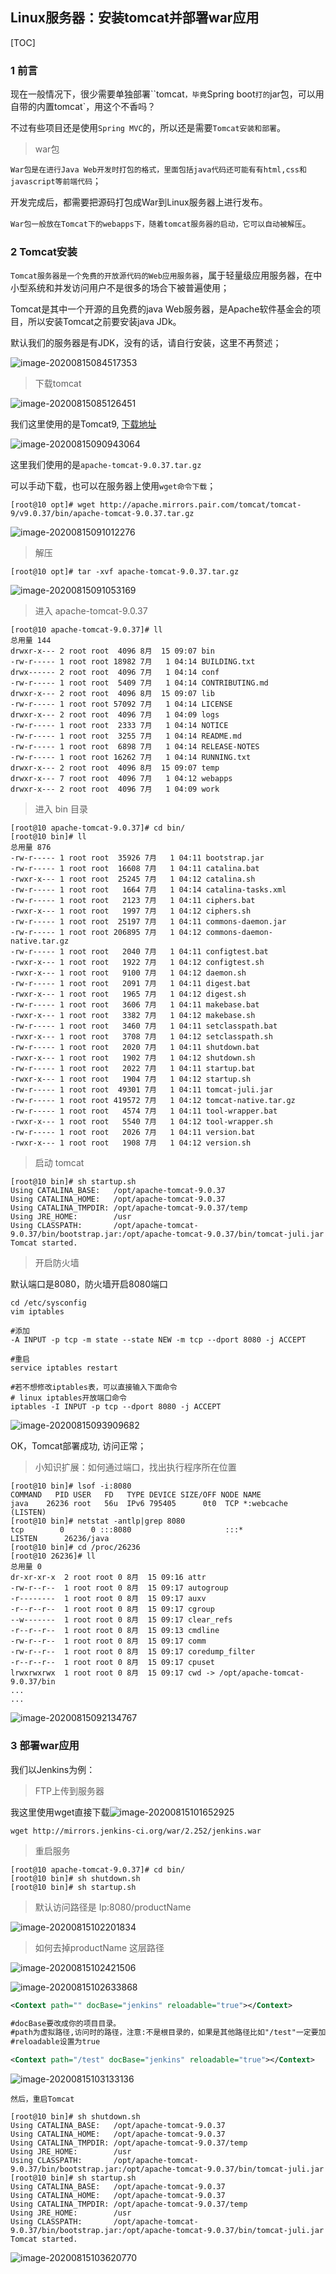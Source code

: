 ## Linux服务器：安装tomcat并部署war应用

[TOC]

### 1 前言

现在一般情况下，很少需要单独部署``tomcat`，毕竟`Spring boot`打的`jar包，可以用自带的内置tomcat`，用这个不香吗？

不过有些项目还是使用`Spring MVC`的，所以还是需要`Tomcat安装和部署`。

> war包

`War包是在进行Java Web开发时打包的格式，里面包括java代码还可能有有html,css和javascript等前端代码`；

开发完成后，都需要把源码打包成War到Linux服务器上进行发布。

`War包一般放在Tomcat下的webapps下，随着tomcat服务器的启动，它可以自动被解压`。

### 2 Tomcat安装

`Tomcat服务器是一个免费的开放源代码的Web应用服务器`，属于轻量级应用服务器，在中小型系统和并发访问用户不是很多的场合下被普遍使用；

Tomcat是其中一个开源的且免费的java Web服务器，是Apache软件基金会的项目，所以安装Tomcat之前要安装java JDk。

默认我们的服务器是有JDK，没有的话，请自行安装，这里不再赘述；

![image-20200815084517353](assets/image-20200815084517353.png)

> 下载tomcat

![image-20200815085126451](assets/image-20200815085126451.png)

我们这里使用的是Tomcat9, [下载地址](https://tomcat.apache.org/download-90.cgi)

![image-20200815090943064](assets/image-20200815090943064.png)

这里我们使用的是`apache-tomcat-9.0.37.tar.gz`

可以手动下载，也可以在服务器上使用``wget命令下载``；

~~~shell
[root@10 opt]# wget http://apache.mirrors.pair.com/tomcat/tomcat-9/v9.0.37/bin/apache-tomcat-9.0.37.tar.gz
~~~

![image-20200815091012276](assets/image-20200815091012276.png)

> 解压

~~~shell
[root@10 opt]# tar -xvf apache-tomcat-9.0.37.tar.gz
~~~

![image-20200815091053169](assets/image-20200815091053169.png)

> 进入 apache-tomcat-9.0.37

~~~shell
[root@10 apache-tomcat-9.0.37]# ll
总用量 144
drwxr-x--- 2 root root  4096 8月  15 09:07 bin
-rw-r----- 1 root root 18982 7月   1 04:14 BUILDING.txt
drwx------ 2 root root  4096 7月   1 04:14 conf
-rw-r----- 1 root root  5409 7月   1 04:14 CONTRIBUTING.md
drwxr-x--- 2 root root  4096 8月  15 09:07 lib
-rw-r----- 1 root root 57092 7月   1 04:14 LICENSE
drwxr-x--- 2 root root  4096 7月   1 04:09 logs
-rw-r----- 1 root root  2333 7月   1 04:14 NOTICE
-rw-r----- 1 root root  3255 7月   1 04:14 README.md
-rw-r----- 1 root root  6898 7月   1 04:14 RELEASE-NOTES
-rw-r----- 1 root root 16262 7月   1 04:14 RUNNING.txt
drwxr-x--- 2 root root  4096 8月  15 09:07 temp
drwxr-x--- 7 root root  4096 7月   1 04:12 webapps
drwxr-x--- 2 root root  4096 7月   1 04:09 work
~~~

> 进入 bin 目录

~~~shell
[root@10 apache-tomcat-9.0.37]# cd bin/
[root@10 bin]# ll
总用量 876
-rw-r----- 1 root root  35926 7月   1 04:11 bootstrap.jar
-rw-r----- 1 root root  16608 7月   1 04:11 catalina.bat
-rwxr-x--- 1 root root  25245 7月   1 04:12 catalina.sh
-rw-r----- 1 root root   1664 7月   1 04:14 catalina-tasks.xml
-rw-r----- 1 root root   2123 7月   1 04:11 ciphers.bat
-rwxr-x--- 1 root root   1997 7月   1 04:12 ciphers.sh
-rw-r----- 1 root root  25197 7月   1 04:11 commons-daemon.jar
-rw-r----- 1 root root 206895 7月   1 04:12 commons-daemon-native.tar.gz
-rw-r----- 1 root root   2040 7月   1 04:11 configtest.bat
-rwxr-x--- 1 root root   1922 7月   1 04:12 configtest.sh
-rwxr-x--- 1 root root   9100 7月   1 04:12 daemon.sh
-rw-r----- 1 root root   2091 7月   1 04:11 digest.bat
-rwxr-x--- 1 root root   1965 7月   1 04:12 digest.sh
-rw-r----- 1 root root   3606 7月   1 04:11 makebase.bat
-rwxr-x--- 1 root root   3382 7月   1 04:12 makebase.sh
-rw-r----- 1 root root   3460 7月   1 04:11 setclasspath.bat
-rwxr-x--- 1 root root   3708 7月   1 04:12 setclasspath.sh
-rw-r----- 1 root root   2020 7月   1 04:11 shutdown.bat
-rwxr-x--- 1 root root   1902 7月   1 04:12 shutdown.sh
-rw-r----- 1 root root   2022 7月   1 04:11 startup.bat
-rwxr-x--- 1 root root   1904 7月   1 04:12 startup.sh
-rw-r----- 1 root root  49301 7月   1 04:11 tomcat-juli.jar
-rw-r----- 1 root root 419572 7月   1 04:12 tomcat-native.tar.gz
-rw-r----- 1 root root   4574 7月   1 04:11 tool-wrapper.bat
-rwxr-x--- 1 root root   5540 7月   1 04:12 tool-wrapper.sh
-rw-r----- 1 root root   2026 7月   1 04:11 version.bat
-rwxr-x--- 1 root root   1908 7月   1 04:12 version.sh
~~~

> 启动 tomcat

~~~shell
[root@10 bin]# sh startup.sh
Using CATALINA_BASE:   /opt/apache-tomcat-9.0.37
Using CATALINA_HOME:   /opt/apache-tomcat-9.0.37
Using CATALINA_TMPDIR: /opt/apache-tomcat-9.0.37/temp
Using JRE_HOME:        /usr
Using CLASSPATH:       /opt/apache-tomcat-9.0.37/bin/bootstrap.jar:/opt/apache-tomcat-9.0.37/bin/tomcat-juli.jar
Tomcat started.
~~~

> 开启防火墙

默认端口是8080，防火墙开启8080端口

~~~shell
cd /etc/sysconfig
vim iptables

#添加
-A INPUT -p tcp -m state --state NEW -m tcp --dport 8080 -j ACCEPT

#重启
service iptables restart

#若不想修改iptables表，可以直接输入下面命令
# linux iptables开放端口命令
iptables -I INPUT -p tcp --dport 8080 -j ACCEPT
~~~

![image-20200815093909682](assets/image-20200815093909682.png)

OK，Tomcat部署成功, 访问正常；

> 小知识扩展：如何通过端口，找出执行程序所在位置

~~~shell
[root@10 bin]# lsof -i:8080
COMMAND   PID USER   FD   TYPE DEVICE SIZE/OFF NODE NAME
java    26236 root   56u  IPv6 795405      0t0  TCP *:webcache (LISTEN)
[root@10 bin]# netstat -antlp|grep 8080
tcp        0      0 :::8080                     :::*                        LISTEN      26236/java
[root@10 bin]# cd /proc/26236
[root@10 26236]# ll
总用量 0
dr-xr-xr-x  2 root root 0 8月  15 09:16 attr
-rw-r--r--  1 root root 0 8月  15 09:17 autogroup
-r--------  1 root root 0 8月  15 09:17 auxv
-r--r--r--  1 root root 0 8月  15 09:17 cgroup
--w-------  1 root root 0 8月  15 09:17 clear_refs
-r--r--r--  1 root root 0 8月  15 09:13 cmdline
-rw-r--r--  1 root root 0 8月  15 09:17 comm
-rw-r--r--  1 root root 0 8月  15 09:17 coredump_filter
-r--r--r--  1 root root 0 8月  15 09:17 cpuset
lrwxrwxrwx  1 root root 0 8月  15 09:17 cwd -> /opt/apache-tomcat-9.0.37/bin
...
...
~~~

![image-20200815092134767](assets/image-20200815092134767.png)

### 3 部署war应用

我们以Jenkins为例：

> FTP上传到服务器

我这里使用wget直接下载![image-20200815101652925](assets/image-20200815101652925.png)

~~~shell
wget http://mirrors.jenkins-ci.org/war/2.252/jenkins.war
~~~

> 重启服务

~~~shell
[root@10 apache-tomcat-9.0.37]# cd bin/
[root@10 bin]# sh shutdown.sh
[root@10 bin]# sh startup.sh
~~~

> 默认访问路径是 Ip:8080/productName

![image-20200815102201834](assets/image-20200815102201834.png)

> 如何去掉productName 这层路径

![image-20200815102421506](assets/image-20200815102421506.png)

![image-20200815102633868](assets/image-20200815102633868.png)

~~~xml
<Context path="" docBase="jenkins" reloadable="true"></Context>

#docBase要改成你的项目目录。
#path为虚拟路径,访问时的路径，注意:不是根目录的，如果是其他路径比如"/test"一定要加"/"" debug建议设置为0
#reloadable设置为true

<Context path="/test" docBase="jenkins" reloadable="true"></Context>
~~~

![image-20200815103133136](assets/image-20200815103133136.png)

`然后，重启Tomcat`

~~~shell
[root@10 bin]# sh shutdown.sh
Using CATALINA_BASE:   /opt/apache-tomcat-9.0.37
Using CATALINA_HOME:   /opt/apache-tomcat-9.0.37
Using CATALINA_TMPDIR: /opt/apache-tomcat-9.0.37/temp
Using JRE_HOME:        /usr
Using CLASSPATH:       /opt/apache-tomcat-9.0.37/bin/bootstrap.jar:/opt/apache-tomcat-9.0.37/bin/tomcat-juli.jar
[root@10 bin]# sh startup.sh
Using CATALINA_BASE:   /opt/apache-tomcat-9.0.37
Using CATALINA_HOME:   /opt/apache-tomcat-9.0.37
Using CATALINA_TMPDIR: /opt/apache-tomcat-9.0.37/temp
Using JRE_HOME:        /usr
Using CLASSPATH:       /opt/apache-tomcat-9.0.37/bin/bootstrap.jar:/opt/apache-tomcat-9.0.37/bin/tomcat-juli.jar
Tomcat started.
~~~

![image-20200815103620770](assets/image-20200815103620770.png)
